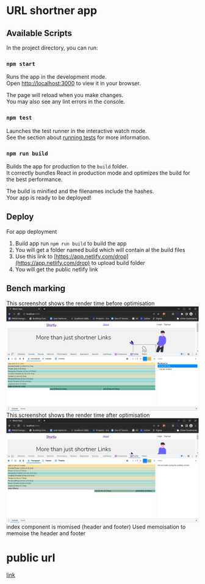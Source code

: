 # URL shortner app

## Available Scripts

In the project directory, you can run:

### `npm start`

Runs the app in the development mode.\
Open [http://localhost:3000](http://localhost:3000) to view it in your browser.

The page will reload when you make changes.\
You may also see any lint errors in the console.

### `npm test`

Launches the test runner in the interactive watch mode.\
See the section about [running tests](https://facebook.github.io/create-react-app/docs/running-tests) for more information.

### `npm run build`

Builds the app for production to the `build` folder.\
It correctly bundles React in production mode and optimizes the build for the best performance.

The build is minified and the filenames include the hashes.\
Your app is ready to be deployed!

## Deploy

For app deployment <br>

1. Build app
   run `npm run build` to build the app
2. You will get a folder named build which will contain al the build files
3. Use this link to [https://app.netlify.com/drop](https://app.netlify.com/drop) to upload build folder
4. You will get the public netlify link

## Bench marking

This screenshot shows the render time before optimisation
![screenshot1](img/screenshot1.png)
This screenshot shows the render time after optimisation
![screenshot1](img/screenshot2.png)
index component is momised (header and footer)
Used memoisation to memoise the header and footer

# public url

[link](https://dulcet-strudel-3c7e77.netlify.app/)
